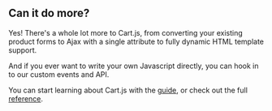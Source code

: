 ## Can it do more?

Yes!
There's a whole lot more to Cart.js, from converting your existing product forms to Ajax with a single attribute to fully dynamic HTML template support.

And if you ever want to write your own Javascript directly, you can hook in to our custom events and API.

You can start learning about Cart.js with the [guide][], or check out the full [reference][].

[guide]: /pages/guide
[reference]: /pages/reference
